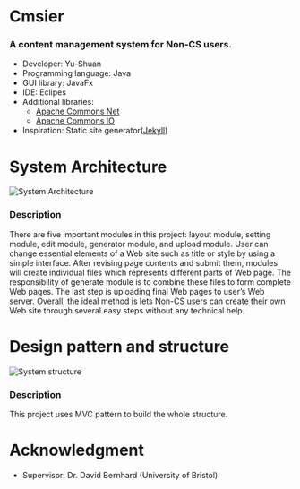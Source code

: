 # Cmsier
### A content management system for Non-CS users.
- Developer: Yu-Shuan
- Programming language: Java
- GUI library: JavaFx
- IDE: Eclipes
- Additional libraries:
  - [Apache Commons Net](https://commons.apache.org/proper/commons-net/)
  - [Apache Commons IO](https://commons.apache.org/proper/commons-io/)
- Inspiration: Static site generator([Jekyll](https://jekyllrb.com/))
# System Architecture
![System Architecture](http://cherrieblog.tw/project/system_small.png)

### Description
There are five important modules in this project: layout module, setting module, edit module, generator module, and upload module. User can change essential elements of a Web site such as title or style by using a simple interface. After revising page contents and submit them, modules will create individual files which represents different parts of Web page. The responsibility of generate module is to combine these files to form complete Web pages. The last step is uploading final Web pages to user’s Web server. Overall, the ideal method is lets Non-CS users can create their own Web site through several easy steps without any technical help.

# Design pattern and structure
![System structure](http://cherrieblog.tw/project/UML_small.png)

### Description
This project uses MVC pattern to build the whole structure.

# Acknowledgment
- Supervisor: Dr. David Bernhard (University of Bristol)
